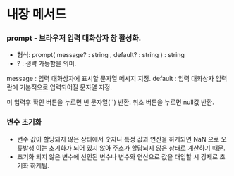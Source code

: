 # 내장 메서드 

### prompt - 브라우저 입력 대화상자 창 활성화.

- 형식: prompt( message? : string , default? : string ) : string
- ? : 생략 가능함을 의미.

message : 입력 대화상자에 표시할 문자열 메시지 지정.
default : 입력 대화상자 입력란에 기본적으로 입력되어질 문자열 지정.

미 입력후 확인 버튼을 누르면 빈 문자열('') 반환.
취소 버튼을 누르면 null값 반환.


### 변수 초기화
- 변수 값이 할당되지 않은 상태에서 숫자나 특정 값과 연산을 하게되면 NaN 으로 오류발생 
이는 초기화가 되어 있지 않아 주소가 할당되지 않은 상태로 계산하기 때문.
- 초기화 되지 않은 변수에 선언된 변수나 변수와 연산으로 값을 대입할 시 강제로 초기화 하게됨.
